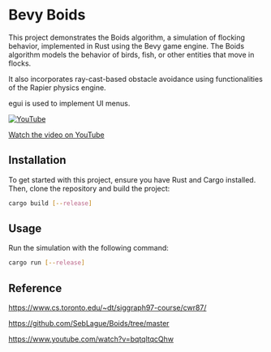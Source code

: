 # Bevy Boids


This project demonstrates the Boids algorithm, a simulation of flocking behavior, implemented in Rust using the Bevy game engine. The Boids algorithm models the behavior of birds, fish, or other entities that move in flocks.  

It also incorporates ray-cast-based obstacle avoidance using functionalities of the Rapier physics engine.

egui is used to implement UI menus.

[![YouTube](http://i.ytimg.com/vi/TEzuYUo5qnE/hqdefault.jpg)](https://www.youtube.com/watch?v=TEzuYUo5qnE)

[Watch the video on YouTube](https://www.youtube.com/watch?v=TEzuYUo5qnE)




## Installation
To get started with this project, ensure you have Rust and Cargo installed. Then, clone the repository and build the project:

```sh
cargo build [--release]
```

## Usage
Run the simulation with the following command:

```sh
cargo run [--release]
```

## Reference

https://www.cs.toronto.edu/~dt/siggraph97-course/cwr87/

https://github.com/SebLague/Boids/tree/master

https://www.youtube.com/watch?v=bqtqltqcQhw
